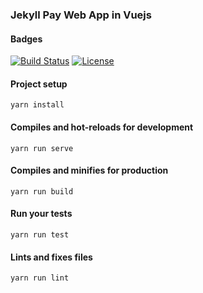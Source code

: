 ### Jekyll Pay Web App in Vuejs

#### Badges 


[![Build Status](https://travis-ci.org/jekyllpay/jekyllpay-web-vue.svg?branch=dev)](https://travis-ci.org/jekyllpay/jekyllpay-web-vue)
[![License](https://img.shields.io/badge/License-Apache%202.0-blue.svg)](https://opensource.org/licenses/Apache-2.0)



#### Project setup
```
yarn install
```

#### Compiles and hot-reloads for development
```
yarn run serve
```

#### Compiles and minifies for production
```
yarn run build
```

#### Run your tests
```
yarn run test
```

#### Lints and fixes files
```
yarn run lint
```
